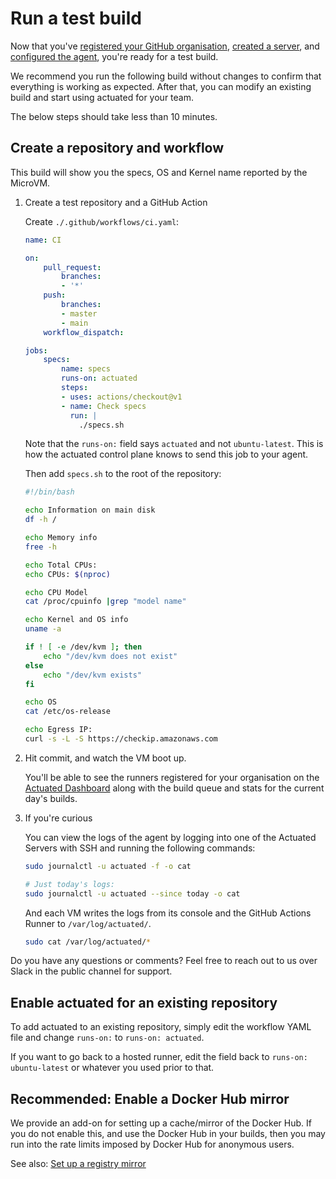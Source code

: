 # Run a test build

Now that you've [registered your GitHub organisation](/register), [created a server](/provision-server), and [configured the agent](/install-agent), you're ready for a test build.

We recommend you run the following build without changes to confirm that everything is working as expected. After that, you can modify an existing build and start using actuated for your team.

The below steps should take less than 10 minutes.

## Create a repository and workflow

This build will show you the specs, OS and Kernel name reported by the MicroVM.

1. Create a test repository and a GitHub Action

    Create `./.github/workflows/ci.yaml`:

    ```yaml
    name: CI

    on:
        pull_request:
            branches:
            - '*'
        push:
            branches:
            - master
            - main
        workflow_dispatch:

    jobs:
        specs:
            name: specs
            runs-on: actuated
            steps:
            - uses: actions/checkout@v1
            - name: Check specs
              run: |
                ./specs.sh
    ```

    Note that the `runs-on:` field says `actuated` and not `ubuntu-latest`. This is how the actuated control plane knows to send this job to your agent.

    Then add `specs.sh` to the root of the repository:

    ```bash
    #!/bin/bash

    echo Information on main disk
    df -h /

    echo Memory info
    free -h

    echo Total CPUs:
    echo CPUs: $(nproc)

    echo CPU Model
    cat /proc/cpuinfo |grep "model name"

    echo Kernel and OS info
    uname -a

    if ! [ -e /dev/kvm ]; then
        echo "/dev/kvm does not exist"
    else
        echo "/dev/kvm exists"
    fi

    echo OS
    cat /etc/os-release

    echo Egress IP:
    curl -s -L -S https://checkip.amazonaws.com
    ```

2. Hit commit, and watch the VM boot up.

    You'll be able to see the runners registered for your organisation on the [Actuated Dashboard](https://dashboard.actuated.dev) along with the build queue and stats for the current day's builds.

3. If you're curious

    You can view the logs of the agent by logging into one of the Actuated Servers with SSH and running the following commands:

    ```bash
    sudo journalctl -u actuated -f -o cat

    # Just today's logs:
    sudo journalctl -u actuated --since today -o cat
    ```

    And each VM writes the logs from its console and the GitHub Actions Runner to `/var/log/actuated/`.

    ```bash
    sudo cat /var/log/actuated/*
    ```

Do you have any questions or comments? Feel free to reach out to us over Slack in the public channel for support.

## Enable actuated for an existing repository

To add actuated to an existing repository, simply edit the workflow YAML file and change `runs-on:` to `runs-on: actuated`.

If you want to go back to a hosted runner, edit the field back to `runs-on: ubuntu-latest` or whatever you used prior to that.

## Recommended: Enable a Docker Hub mirror

We provide an add-on for setting up a cache/mirror of the Docker Hub. If you do not enable this, and use the Docker Hub in your builds, then you may run into the rate limits imposed by Docker Hub for anonymous users.

See also: [Set up a registry mirror](/tasks/registry-mirror)
